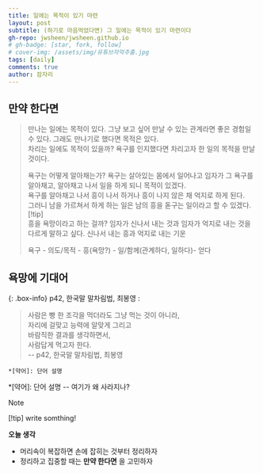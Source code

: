 ```yaml
---
title: 일에는 목적이 있기 마련
layout: post
subtitle: (하기로 마음먹었다면) 그 일에는 목적이 있기 마련이다
gh-repo: jwsheen/jwsheen.github.io
# gh-badge: [star, fork, follow]
# cover-img: /assets/img/유튜브자막추출.jpg
tags: [daily]
comments: true
author: 잠자리
---
```


## 만약 한다면
> 만나는 일에는 목적이 있다. 그냥 보고 싶어 만날 수 있는 관계라면 좋은 경험일 수 있다. 그래도 만나기로 했다면 목적은 있다.  
> 차리는 일에도 목적이 있을까? 욕구를 인지했다면 차리고자 한 일의 목적을 만날 것이다.   
>   
> 욕구는 어떻게 알아채는가? 욕구는 살아있는 몸에서 일어나고 임자가 그 욕구를 알아채고, 알아채고 나서 일을 하게 되니 목적이 있겠다.  
> 욕구를 알아채고 나서 흥이 나서 하거나 흥이 나지 않은 채 억지로 하게 된다.   
> 그러니 남을 가르쳐서 하게 하는 일은 남의 흥을 돋구는 일이라고 할 수 있겠다.  
> [!tip]  
> 흥을 욕망이라고 하는 걸까? 임자가 신나서 내는 것과 임자가 억지로 내는 것을 다르게 말하고 싶다. 신나서 내는 흥과 억지로 내는 기운
>  
> 욕구 - 의도/목적 - 흥(욕망?) - 일/함께(관계하다, 일하다)- 얻다  
>  

## 욕망에 기대어

{: .box-info}
p42, 한국말 말차림법, 최봉영
: 
> 사람은 빵 한 조각을 먹더라도 그냥 먹는 것이 아니라,  
> 자리에 걸맞고 능력에 알맞게 그리고  
> 바람직한 결과를 생각하면서,  
> 사람답게 먹고자 한다.  
 -- p42, 한국말 말차림법, 최봉영

~~~
*[약어]: 단어 설명
~~~

*[약어]: 단어 설명 -- 여기가 왜 사라지나?

> [!note] 
> [!tip] 
> write somthing!

**오늘 생각**  
 * 머리속이 복잡하면 손에 잡히는 것부터 정리하자
 * 정리하고 집중할 때는 **만약 한다면** 을 고민하자
